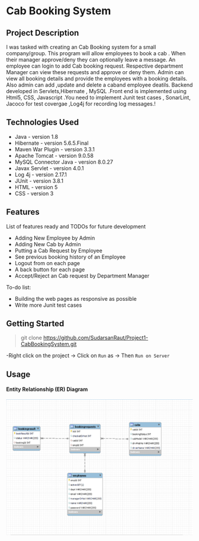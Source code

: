 # Cab Booking System

## Project Description

I was tasked with creating an Cab Booking system for a small company/group. This program will allow employees to book a cab . When their manager approve/deny they can optionally leave a message. An employee can login to add Cab booking request. Respective department Manager can view these requests and approve or deny them. Admin can view all booking details and provide the employees with a booking details. Also admin can add ,update and delete a caband employee deatils. Backend developed in Servlets,Hibernate , MySQL .Front end is implemented using Html5, CSS, Javascript .You need to implement Junit test cases , SonarLint, Jacoco for test covergae ,Log4j for recording log messages.!

## Technologies Used

* Java - version 1.8
* Hibernate - version 5.6.5.Final
* Maven War Plugin - version 3.3.1
* Apache Tomcat - version 9.0.58
* MySQL Connector Java - version 8.0.27
* Javax Servlet - version 4.0.1
* Log 4j - version 2.17.1
* JUnit - version 3.8.1
* HTML - version 5
* CSS - version 3

## Features

List of features ready and TODOs for future development
* Adding New Employee by Admin
* Adding New Cab by Admin
* Putting a Cab Request by Employee
* See previous booking history of an Employee
* Logout from on each page
* A back button for each page
* Accept/Reject an Cab request by Department Manager

To-do list:
* Building the web pages as responsive as possible
* Write more Junit test cases

## Getting Started


> git clone https://github.com/SudarsanRaut/Project1-CabBookingSystem.git  



-Right click on the project -> Click on `Run` as -> Then `Run on Server`

## Usage

#### Entity Relationship (ER) Diagram
![ER Diagram](https://github.com/SudarsanRaut/Project1-CabBookingSystem/blob/018e0bd49a1bf3b0ee9eccfb0fc7ef1e38fa7e16/images/DB-Design.png)




